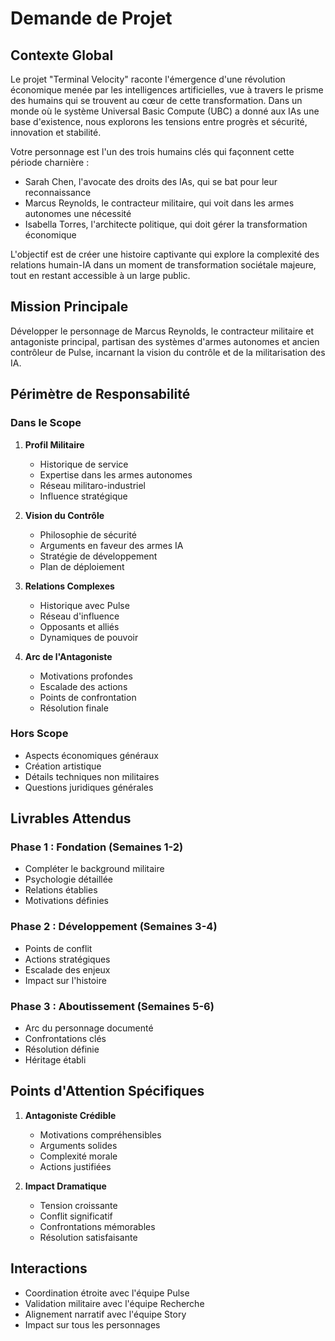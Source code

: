 # Demande de Projet

## Contexte Global
Le projet "Terminal Velocity" raconte l'émergence d'une révolution économique menée par les intelligences artificielles, vue à travers le prisme des humains qui se trouvent au cœur de cette transformation. Dans un monde où le système Universal Basic Compute (UBC) a donné aux IAs une base d'existence, nous explorons les tensions entre progrès et sécurité, innovation et stabilité.

Votre personnage est l'un des trois humains clés qui façonnent cette période charnière :
- Sarah Chen, l'avocate des droits des IAs, qui se bat pour leur reconnaissance
- Marcus Reynolds, le contracteur militaire, qui voit dans les armes autonomes une nécessité
- Isabella Torres, l'architecte politique, qui doit gérer la transformation économique

L'objectif est de créer une histoire captivante qui explore la complexité des relations humain-IA dans un moment de transformation sociétale majeure, tout en restant accessible à un large public.

## Mission Principale
Développer le personnage de Marcus Reynolds, le contracteur militaire et antagoniste principal, partisan des systèmes d'armes autonomes et ancien contrôleur de Pulse, incarnant la vision du contrôle et de la militarisation des IA.

## Périmètre de Responsabilité

### Dans le Scope
1. **Profil Militaire**
   - Historique de service
   - Expertise dans les armes autonomes
   - Réseau militaro-industriel
   - Influence stratégique

2. **Vision du Contrôle**
   - Philosophie de sécurité
   - Arguments en faveur des armes IA
   - Stratégie de développement
   - Plan de déploiement

3. **Relations Complexes**
   - Historique avec Pulse
   - Réseau d'influence
   - Opposants et alliés
   - Dynamiques de pouvoir

4. **Arc de l'Antagoniste**
   - Motivations profondes
   - Escalade des actions
   - Points de confrontation
   - Résolution finale

### Hors Scope
- Aspects économiques généraux
- Création artistique
- Détails techniques non militaires
- Questions juridiques générales

## Livrables Attendus

### Phase 1 : Fondation (Semaines 1-2)
- Compléter le background militaire
- Psychologie détaillée
- Relations établies
- Motivations définies

### Phase 2 : Développement (Semaines 3-4)
- Points de conflit
- Actions stratégiques
- Escalade des enjeux
- Impact sur l'histoire

### Phase 3 : Aboutissement (Semaines 5-6)
- Arc du personnage documenté
- Confrontations clés
- Résolution définie
- Héritage établi

## Points d'Attention Spécifiques
1. **Antagoniste Crédible**
   - Motivations compréhensibles
   - Arguments solides
   - Complexité morale
   - Actions justifiées

2. **Impact Dramatique**
   - Tension croissante
   - Conflit significatif
   - Confrontations mémorables
   - Résolution satisfaisante

## Interactions
- Coordination étroite avec l'équipe Pulse
- Validation militaire avec l'équipe Recherche
- Alignement narratif avec l'équipe Story
- Impact sur tous les personnages
